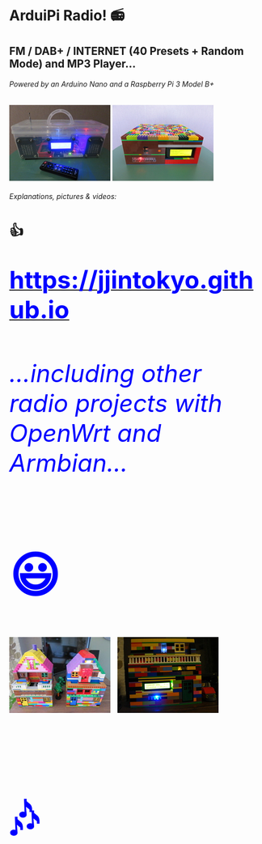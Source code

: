 # ArduiPi Radio! :radio:
## FM / DAB+ / INTERNET (40 Presets + Random Mode) and MP3 Player...
###### *Powered by an Arduino Nano and a Raspberry Pi 3 Model B+*
<p float="left">
   <IMG SRC="pix/ArduiPi Radio! [ CLEAR ].jpg" ALT="ArduiPi Radio! [ CLEAR ]" WIDTH=200 HEIGHT=150 BORDER=0>
   <IMG SRC="pix/ArduiPi Radio! [ LEGO ].jpg" ALT="ArduiPi Radio! [ LEGO ]" WIDTH=200 HEIGHT=150 BORDER=0>
</p>

###### Explanations, pictures & videos:
# :thumbsup:
<p float="left">
   <A HREF="https://jjintokyo.github.io"><FONT SIZE=7 COLOR="Blue"><H1>https://jjintokyo.github.io</H1></A>
</p>

###### ...including other radio projects with OpenWrt and Armbian...
# :smiley:
<p float="left">
   <IMG SRC="pix/Which one do you prefer (small).jpg" ALT="Which one do you prefer?" WIDTH=200 HEIGHT=150 BORDER=0>
   <IMG SRC="NoPi/NoPi.jpg" ALT="NoPi!" WIDTH=200 HEIGHT=150 BORDER=0>
</p>

# :notes:
